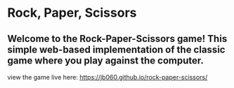 # Rock, Paper, Scissors
## Welcome to the Rock-Paper-Scissors game! This simple web-based implementation of the classic game where you play against the computer.
view the game live here: https://jb060.github.io/rock-paper-scissors/
